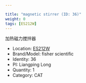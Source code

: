 ```yaml
---

title: "magnetic stirrer (ID: 36)"
weight: 0
tags: [ES212W]
---
```


加热磁力搅拌器

<!--more-->



- Location: [ES212W](../../tags/es212w)
- Brand/Model: fisher scientific
- Identity: 36
- PI: Liangping Long
- Quantity: 1
- Category: CAT






